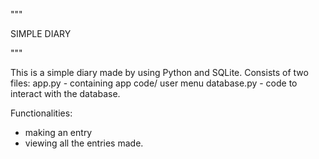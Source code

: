 """

SIMPLE DIARY

"""

This is a simple diary made by using Python and SQLite.
Consists of two files:
app.py - containing app code/ user menu
database.py - code to interact with the database.

Functionalities:
- making an entry
- viewing all the entries made.
